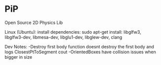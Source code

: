 # PiP
Open Source 2D Physics Lib


Linux (Ubuntu):
install dependencies:
sudo apt-get install:
libglfw3, libglfw3-dev, libmesa-dev, libglu1-dev, libglew-dev, clang


Dev Notes:
-Destroy first body function doesnt destroy the first body and logs ClosestPtToSegment cout
-OrientedBoxes have collision issues when bigger in size
